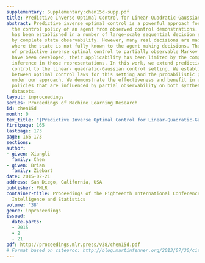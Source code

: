```yaml
---
supplementary: Supplementary:chen15d-supp.pdf
title: Predictive Inverse Optimal Control for Linear-Quadratic-Gaussian Systems
abstract: Predictive inverse optimal control is a powerful approach for estimating
  the control policy of an agent from observed control demonstrations. Its usefulness
  has been established in a number of large-scale sequential decision settings characterized
  by complete state observability. However, many real decisions are made in situations
  where the state is not fully known to the agent making decisions. Though extensions
  of predictive inverse optimal control to partially observable Markov decision processes
  have been developed, their applicability has been limited by the complexities of
  inference in those representations. In this work, we extend predictive inverse optimal
  control to the linear- quadratic-Gaussian control setting. We establish close connections
  between optimal control laws for this setting and the probabilistic predictions
  under our approach. We demonstrate the effectiveness and benefit in estimating control
  policies that are influenced by partial observability on both synthetic and real
  datasets.
layout: inproceedings
series: Proceedings of Machine Learning Research
id: chen15d
month: 0
tex_title: "{Predictive Inverse Optimal Control for Linear-Quadratic-Gaussian Systems}"
firstpage: 165
lastpage: 173
page: 165-173
sections: 
author:
- given: Xiangli
  family: Chen
- given: Brian
  family: Ziebart
date: 2015-02-21
address: San Diego, California, USA
publisher: PMLR
container-title: Proceedings of the Eighteenth International Conference on Artificial
  Intelligence and Statistics
volume: '38'
genre: inproceedings
issued:
  date-parts:
  - 2015
  - 2
  - 21
pdf: http://proceedings.mlr.press/v38/chen15d.pdf
# Format based on citeproc: http://blog.martinfenner.org/2013/07/30/citeproc-yaml-for-bibliographies/
---
```

